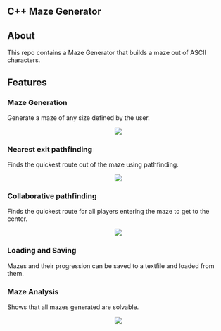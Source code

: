 ## C++ Maze Generator

## About
This repo contains a Maze Generator that builds a maze out of ASCII characters.

## Features

### Maze Generation
<p> Generate a maze of any size defined by the user.</p>
<p align="center"><img src="https://ejgoodchild.github.io/images/maze-generation/generation.jpg"></p>

### Nearest exit pathfinding
<p>Finds the quickest route out of the maze using pathfinding.</p>
<p align="center"><img src="https://ejgoodchild.github.io/images/maze-generation/exit_pathfinding.jpg"></p>

### Collaborative pathfinding
<p>Finds the quickest route for all players entering the maze to get to the center.</p>
<p align="center"><img src="https://ejgoodchild.github.io/images/maze-generation/collab_pathfinding.jpg"></p>

### Loading and Saving 
<p>Mazes and their progression can be saved to a textfile and loaded from them.</p>

### Maze Analysis
<p>Shows that all mazes generated are solvable.</p>
<p align="center"><img src="https://ejgoodchild.github.io/images/maze-generation/analysis.jpg"></p>
